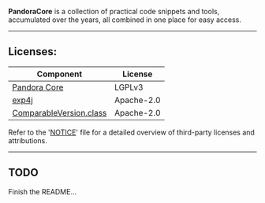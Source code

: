 **PandoraCore** is a collection of practical code snippets and tools, accumulated over the years, all combined in one place for easy access.

--- 
## Licenses:
| Component                                                  | License    |
|------------------------------------------------------------|------------|
| [Pandora Core](https://github.com/andrew0030/PandoraCore)  | LGPLv3     |
| [exp4j](https://github.com/fasseg/exp4j)                   | Apache-2.0 |
| [ComparableVersion.class](https://github.com/apache/maven) | Apache-2.0 |
Refer to the '[NOTICE](https://github.com/andrew0030/PandoraCore/blob/main/common/src/main/resources/NOTICE)' file for a detailed overview of third-party licenses and attributions.

---
## TODO
Finish the README...